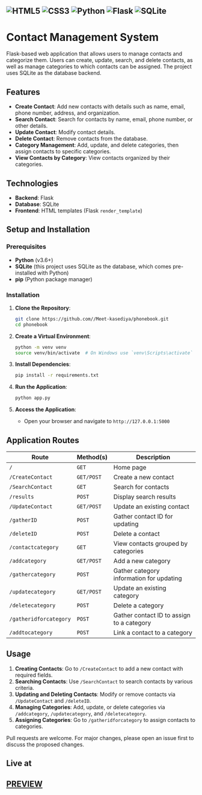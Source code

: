 ![HTML5](https://img.shields.io/badge/HTML5-E34F26?logo=html5&logoColor=white)
![CSS3](https://img.shields.io/badge/CSS3-1572B6?logo=css3&logoColor=white)
![Python](https://img.shields.io/badge/Python-3776AB?logo=python&logoColor=white)
![Flask](https://img.shields.io/badge/Flask-000000?logo=flask&logoColor=white)
![SQLite](https://img.shields.io/badge/SQLite-003B57?logo=sqlite&logoColor=white)
---

# Contact Management System

Flask-based web application that allows users to manage contacts and categorize them. Users can create, update, search, and delete contacts, as well as manage categories to which contacts can be assigned. The project uses SQLite as the database backend.

## Features

- **Create Contact**: Add new contacts with details such as name, email, phone number, address, and organization.
- **Search Contact**: Search for contacts by name, email, phone number, or other details.
- **Update Contact**: Modify contact details.
- **Delete Contact**: Remove contacts from the database.
- **Category Management**: Add, update, and delete categories, then assign contacts to specific categories.
- **View Contacts by Category**: View contacts organized by their categories.

## Technologies

- **Backend**: Flask
- **Database**: SQLite
- **Frontend**: HTML templates (Flask `render_template`)

## Setup and Installation

### Prerequisites

- **Python** (v3.6+)
- **SQLite** (this project uses SQLite as the database, which comes pre-installed with Python)
- **pip** (Python package manager)

### Installation

1. **Clone the Repository**:
   ```bash
   git clone https://github.com//Meet-kasediya/phonebook.git
   cd phonebook
   ```

2. **Create a Virtual Environment**:
   ```bash
   python -m venv venv
   source venv/bin/activate  # On Windows use `venv\Scripts\activate`
   ```

3. **Install Dependencies**:
   ```bash
   pip install -r requirements.txt
   ```

4. **Run the Application**:
   ```bash
   python app.py
   ```

5. **Access the Application**:
   - Open your browser and navigate to `http://127.0.0.1:5000`

## Application Routes

| Route               | Method(s) | Description                                     |
|---------------------|-----------|-------------------------------------------------|
| `/`                 | `GET`     | Home page                                       |
| `/CreateContact`    | `GET/POST`| Create a new contact                            |
| `/SearchContact`    | `GET`     | Search for contacts                             |
| `/results`          | `POST`    | Display search results                          |
| `/UpdateContact`    | `GET/POST`| Update an existing contact                      |
| `/gatherID`         | `POST`    | Gather contact ID for updating                  |
| `/deleteID`         | `POST`    | Delete a contact                                |
| `/contactcategory`  | `GET`     | View contacts grouped by categories             |
| `/addcategory`      | `GET/POST`| Add a new category                              |
| `/gathercategory`   | `POST`    | Gather category information for updating        |
| `/updatecategory`   | `GET/POST`| Update an existing category                     |
| `/deletecategory`   | `POST`    | Delete a category                               |
| `/gatheridforcategory` | `POST` | Gather contact ID to assign to a category       |
| `/addtocategory`    | `POST`    | Link a contact to a category                    |

## Usage

1. **Creating Contacts**: Go to `/CreateContact` to add a new contact with required fields.
2. **Searching Contacts**: Use `/SearchContact` to search contacts by various criteria.
3. **Updating and Deleting Contacts**: Modify or remove contacts via `/UpdateContact` and `/deleteID`.
4. **Managing Categories**: Add, update, or delete categories via `/addcategory`, `/updatecategory`, and `/deletecategory`.
5. **Assigning Categories**: Go to `/gatheridforcategory` to assign contacts to categories.

Pull requests are welcome. For major changes, please open an issue first to discuss the proposed changes.

## Live at
[ PREVIEW ](https://conexia.onrender.com)
---
